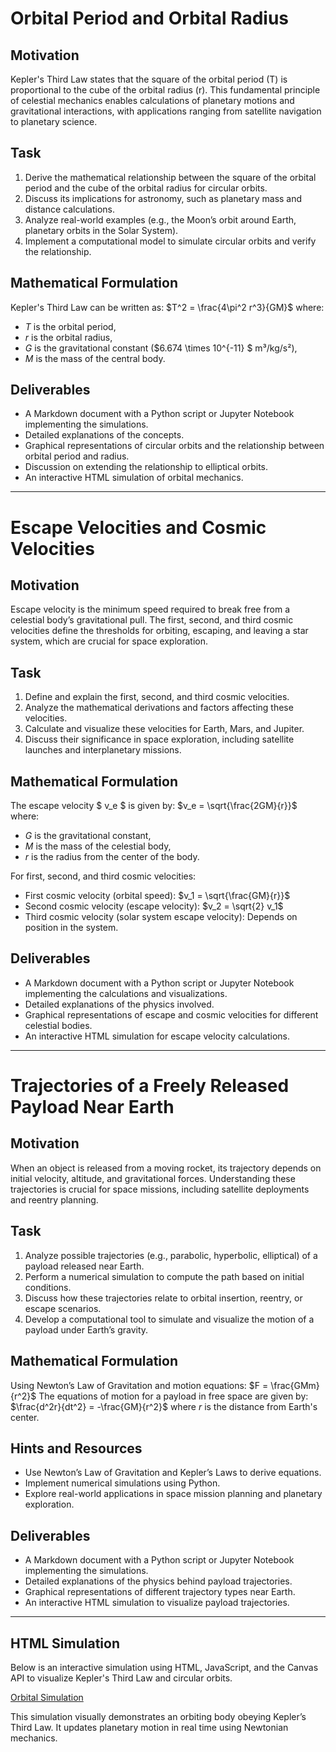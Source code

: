 # Orbital Period and Orbital Radius

## Motivation
Kepler's Third Law states that the square of the orbital period (T) is proportional to the cube of the orbital radius (r). This fundamental principle of celestial mechanics enables calculations of planetary motions and gravitational interactions, with applications ranging from satellite navigation to planetary science.

## Task
1. Derive the mathematical relationship between the square of the orbital period and the cube of the orbital radius for circular orbits.
2. Discuss its implications for astronomy, such as planetary mass and distance calculations.
3. Analyze real-world examples (e.g., the Moon’s orbit around Earth, planetary orbits in the Solar System).
4. Implement a computational model to simulate circular orbits and verify the relationship.

## Mathematical Formulation
Kepler's Third Law can be written as:
$T^2 = \frac{4\pi^2 r^3}{GM}$
where:
- $T$ is the orbital period,
- $r$ is the orbital radius,
- $G$ is the gravitational constant ($6.674 \times 10^{-11} $ m³/kg/s²),
- $M$ is the mass of the central body.

## Deliverables
- A Markdown document with a Python script or Jupyter Notebook implementing the simulations.
- Detailed explanations of the concepts.
- Graphical representations of circular orbits and the relationship between orbital period and radius.
- Discussion on extending the relationship to elliptical orbits.
- An interactive HTML simulation of orbital mechanics.

---

# Escape Velocities and Cosmic Velocities

## Motivation
Escape velocity is the minimum speed required to break free from a celestial body’s gravitational pull. The first, second, and third cosmic velocities define the thresholds for orbiting, escaping, and leaving a star system, which are crucial for space exploration.

## Task
1. Define and explain the first, second, and third cosmic velocities.
2. Analyze the mathematical derivations and factors affecting these velocities.
3. Calculate and visualize these velocities for Earth, Mars, and Jupiter.
4. Discuss their significance in space exploration, including satellite launches and interplanetary missions.

## Mathematical Formulation
The escape velocity $ v_e $ is given by:
$v_e = \sqrt{\frac{2GM}{r}}$
where:
- $G$ is the gravitational constant,
- $M$ is the mass of the celestial body,
- $r$ is the radius from the center of the body.

For first, second, and third cosmic velocities:
- First cosmic velocity (orbital speed): $v_1 = \sqrt{\frac{GM}{r}}$
- Second cosmic velocity (escape velocity): $v_2 = \sqrt{2} v_1$
- Third cosmic velocity (solar system escape velocity): Depends on position in the system.

## Deliverables
- A Markdown document with a Python script or Jupyter Notebook implementing the calculations and visualizations.
- Detailed explanations of the physics involved.
- Graphical representations of escape and cosmic velocities for different celestial bodies.
- An interactive HTML simulation for escape velocity calculations.

---

# Trajectories of a Freely Released Payload Near Earth

## Motivation
When an object is released from a moving rocket, its trajectory depends on initial velocity, altitude, and gravitational forces. Understanding these trajectories is crucial for space missions, including satellite deployments and reentry planning.

## Task
1. Analyze possible trajectories (e.g., parabolic, hyperbolic, elliptical) of a payload released near Earth.
2. Perform a numerical simulation to compute the path based on initial conditions.
3. Discuss how these trajectories relate to orbital insertion, reentry, or escape scenarios.
4. Develop a computational tool to simulate and visualize the motion of a payload under Earth’s gravity.

## Mathematical Formulation
Using Newton’s Law of Gravitation and motion equations:
$F = \frac{GMm}{r^2}$
The equations of motion for a payload in free space are given by:
$\frac{d^2r}{dt^2} = -\frac{GM}{r^2}$
where $r$ is the distance from Earth's center.

## Hints and Resources
- Use Newton’s Law of Gravitation and Kepler’s Laws to derive equations.
- Implement numerical simulations using Python.
- Explore real-world applications in space mission planning and planetary exploration.

## Deliverables
- A Markdown document with a Python script or Jupyter Notebook implementing the simulations.
- Detailed explanations of the physics behind payload trajectories.
- Graphical representations of different trajectory types near Earth.
- An interactive HTML simulation to visualize payload trajectories.

---

## HTML Simulation
Below is an interactive simulation using HTML, JavaScript, and the Canvas API to visualize Kepler's Third Law and circular orbits.

[Orbital Simulation](project_motion.html)

This simulation visually demonstrates an orbiting body obeying Kepler’s Third Law. It updates planetary motion in real time using Newtonian mechanics.

